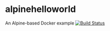 # alpinehelloworld
An Alpine-based Docker example
[![Build Status](http://54.146.60.178:8080/buildStatus/icon?job=deployment)](http://54.146.60.178/:8080/job/deployment/)
